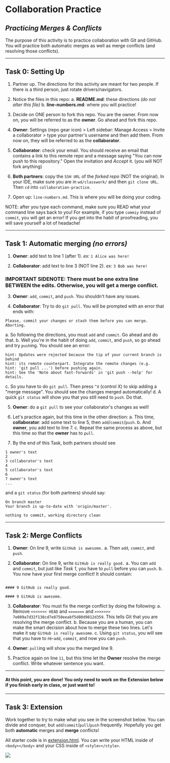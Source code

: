 # Collaboration Practice
## _Practicing Merges & Conflicts_

The purpose of this activity is to practice collaboration with Git and GitHub.  You will practice both automatic merges as well as merge conflicts (and resolving those conflicts).

---

## Task 0: Setting Up

1. Partner up. The directions for this activity are meant for two people. If there is a third person, just rotate drivers/navigators.

2. Notice the files in this repo:
  a. **README.md**: these directions _(do not alter this file)_
  b. **line-numbers.md**: where you will practice!

3. Decide on ONE person to fork this repo. You are the owner. From now on, you will be referred to as the **owner**. Go ahead and fork this repo.

4. **Owner**: Settings (repo gear icon) > Left sidebar: Manage Access > Invite a collaborator > type your partner's username and then add them. From now on, they will be referred to as the **collaborator**.

5. **Collaborator**: check your email. You should receive an email that contains a link to this remote repo and a message saying "You can now push to this repository." Open the invitation and _Accept_ it. (you will NOT fork anything)

6. **Both partners**: copy the `SSH URL` of the _forked repo_ (NOT the original). In your IDE, make sure you are in `wd/classwork/` and then `git clone URL`.  Then `cd` into `collaboration-practice`.

7. Open up: `line-numbers.md`. This is where you will be doing your coding.

NOTE: after you type each command, make sure you READ what your command line says back to you!  For example, if you type `commiy` instead of `commit`, you will get an error!  If you get into the habit of proofreading, you will save yourself a lot of headache!

---

## Task 1: Automatic merging _(no errors)_

1. **Owner**: add text to line 1 (after 1).
_ex:_ `1 Alice was here!`

2. **Collaborator**: add text to line 3 (NOT line 2).
_ex:_ `3 Bob was here!`
### IMPORTANT SIDENOTE: There must be one extra line BETWEEN the edits.  Otherwise, you will get a merge conflict.

3. **Owner**: `add`, `commit`, and `push`. You shouldn't have any issues.

4. **Collaborator**: Try to do `git pull`. You will be prompted with an error that ends with:
```
Please, commit your changes or stash them before you can merge.
Aborting.
```
  a.  So following the directions, you must `add` and `commit`. Go ahead and do that.
  b.  Well you're in the habit of doing `add`, `commit`, and `push`, so go ahead and try `push`ing. You should see an error:
```
hint: Updates were rejected because the tip of your current branch is behind
hint: its remote counterpart. Integrate the remote changes (e.g.
hint: 'git pull ...') before pushing again.
hint: See the 'Note about fast-forwards' in 'git push --help' for details.
```
  c. So you have to do `git pull`. Then press `^X` (control X) to skip adding a "merge message". You should see the changes merged automatically!
  d. A quick `git status` will show you that you still need to `push`. Do that.

5. **Owner**: do a `git pull` to see your collaborator's changes as well!

6. Let's practice again, but this time in the other direction:
  a. This time, **collaborator**: add some text to line 5, then `add`/`commit`/`push`.
  b. And **owner**, you add text to line 7.
  c. Repeat the same process as above, but this time so that the **owner** has to `pull`.

7. By the end of this Task, both partners should see

```
1 owner's text
2
3 collaborator's text
4
5 collaborator's text
6
7 owner's text
...
```

and a `git status` (for both partners) should say:

```
On branch master
Your branch is up-to-date with 'origin/master'.

nothing to commit, working directory clean
```

---

## Task 2: Merge Conflicts

1. **Owner**: On line 9, write `GitHub is awesome.`
  a. Then `add`, `commit`, and `push`.

2. **Collaborator**: On line 9, write `GitHub is really good.`
  a. You can `add` and `commit`, but just like _Task 1_, you have to `pull` before you can `push`.
  b. You now have your first merge conflict! It should contain:
```

#### 9 GitHub is really good.

#### 9 GitHub is awesome.

```

3. **Collaborator**: You must fix the merge conflict by doing the following:
  a. Remove `<<<<<<< HEAD` and `=======` and `>>>>>>> 7e089a7d32f138cd7e8750eeabf5d80d9812d359`. This tells Git that you are resolving the merge conflict.
  b. Because you are a human, you can make the smart decision about how to merge these two lines. Let's make it say `GitHub is really awesome`.
  c. Using `git status`, you will see that you have to re-`add`, `commit`, and now you can `push`.

4. **Owner**: `pull`ing will show you the merged line 9.

5. Practice again on line `11`, but this time let the **Owner** resolve the merge conflict. Write whatever sentence you want.

---

#### At this point, you are done! You only need to work on the Extension below if you finish early in class, or just want to!

---

## Task 3: Extension

Work together to try to make what you see in the screenshot below. You can divide and conquer, but `add`/`commit`/`pull`/`push` frequently. Hopefully you get both **automatic** merges and **merge** conflicts!

All starter code is in [extension.html](extension.html). You can write your HTML inside of `<body></body>` and your CSS inside of `<style></style>`.

<img src="extension.png">
